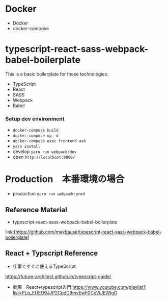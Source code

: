 # Docker
- Docker
- docker-compose

# typescript-react-sass-webpack-babel-boilerplate
This is a basic boilerplate for these technologies:
- TypeScript
- React
- SASS
- Webpack
- Babel

### Setup dev environment
- `docker-compose build`
- `docker-compose up -d`
- `docker-compose exec frontend ash`
- `yarn install`
- develop `yarn run webpack:dev`
- open `http://localhost:8000/`

# Production　本番環境の場合
- production `yarn run webpack:prod`

## Reference Material
- typescript-react-sass-webpack-babel-boilerplate

link:[https://github.com/maxbause/typescript-react-sass-webpack-babel-boilerplate]

## React + Typscript Reference

- 仕事ですぐに使えるTypeScript

https://future-architect.github.io/typescript-guide/

- 動画　React+typescript入門
https://www.youtube.com/playlist?list=PLp_EUEO9JJP2CpdD9myEwF0CxVIJEWIgG